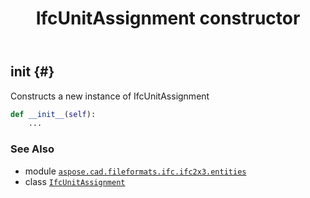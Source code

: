 ﻿---
title: IfcUnitAssignment constructor
second_title: Aspose.CAD for Python via .NET API References
description: 
type: docs
weight: 10
url: /python-net/aspose.cad.fileformats.ifc.ifc2x3.entities/ifcunitassignment/__init__/
is_root: false
---

## __init__ {#}

Constructs a new instance of IfcUnitAssignment



```python
def __init__(self):
    ...
```





### See Also
* module [`aspose.cad.fileformats.ifc.ifc2x3.entities`](../../)
* class [`IfcUnitAssignment`](/cad/python-net/aspose.cad.fileformats.ifc.ifc2x3.entities/ifcunitassignment)
